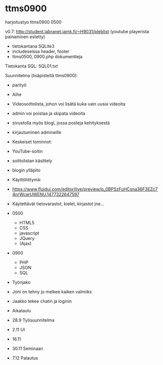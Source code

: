 # ttms0900
harjoitustyo ttms0900 0500

v0.7: http://student.labranet.jamk.fi/~H9031/pleblist (youtube playerista painaminen estetty)

- tietokantana SQLite3
- includeseissa header, footer
- ttms0500, 0900.php dokumentteja

Tietokanta SQL: SQL01.txt

Suunnitelma (lisäpisteitä ttms0900):

- parityö
- Aihe
 - Videosoittolista, johon voi lisätä kuka vain uusia videoita 
 - admin voi poistaa ja skipata videoita 
 - sivustolla myös blogi, jossa posteja kehityksestä 
 - kirjautuminen admineille
- Keskeiset tominnot:
 - YouTube-soitin
 - soittolistan käsittely
 - blogin ylläpito
- Käyttöliittymä: 
 - https://www.fluidui.com/editor/live/preview/p_0BPSzFuHCsna36F3EZc74nrWcarUWENU.1477322647597
- Käytettävät tietovarastot, kielet, kirjastot jne...
 - 0500
    - HTML5
    - CSS
    - javascript
    - JQuery
    - (Ajax)

 - 0900
    - PHP
    - JSON
    - SQL
- Työnjako
 - Joni on tehny jo melkee kaiken valmiiks
 - Jaakko tekee chatin ja loginin
- Aikataulu
 - 28.9 Työsuunnitelma
 - 2.11 UI
 - 16.11 
 - 30.11 Seminaari
 - 7.12 Palautus
